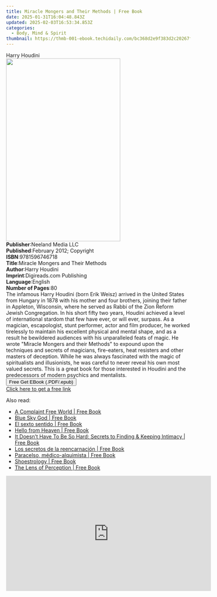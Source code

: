 ```yaml
---
title: Miracle Mongers and Their Methods | Free Book
date: 2025-01-31T16:04:48.843Z
updated: 2025-02-03T16:53:34.853Z
categories:
  - Body, Mind & Spirit
thumbnail: https://thmb-001-ebook.techidaily.com/bc368d2e9f383d2c20267faf46733e18e749e6e3e5ddec50f37fe4245221bc77.jpg
---
```

<main id="book-container">
  <div class="flex flex-col">
    <div class="book-brief flex-1 py-6 px-4 sm:p-6 md:py-10 md:px-8">
      <!-- brief-->
      <div class="book-brief-main">Harry Houdini</div>
    </div>
    <div
      class="book-meta-info flex-1 grid gap-4 col-start-1 col-end-3 row-start-1 sm:mb-6 sm:grid-cols-4 lg:gap-6 lg:col-start-2 lg:row-end-6 lg:row-span-6 lg:mb-0"
    >
      <div
        class="book-meta-info-left place-content-center mt-4 p-4 text-sm leading-6 col-start-2 col-span-2 dark:text-slate-400"
      >
        <img
          class="w-full h-500 object-cover rounded-lg sm:h-255 sm:col-span-2 lg:col-span-full"
          src="https://img-001-ebook.techidaily.com/829ae0800970a588f68341f92310ee9fb63237a75197a7af6cc7aec6037b983d.jpg"
          alt=""
          width="312"
          height="500"
        />
      </div>
      <div
        class="book-meta-info-right mt-2 col-start-1 row-start-2 col-span-3 self-center"
      >
        <!-- meta data  -->
        <div class="flex flex-col px-4 md:px-8">
          <div class="flex-1">
            <strong>Publisher</strong>:<span class="px-2"
              >Neeland Media LLC</span
            >
          </div>
          <div class="flex-1">
            <strong>Published</strong>:<span class="px-2"
              >February 2012; Copyright</span
            >
          </div>
          <div class="flex-1">
            <strong>ISBN</strong>:<span class="px-2">9781596746718</span>
          </div>
          <div class="flex-1">
            <strong>Title</strong>:<span class="px-2"
              >Miracle Mongers and Their Methods</span
            >
          </div>
          <div class="flex-1">
            <strong>Author</strong>:<span class="px-2">Harry Houdini</span>
          </div>
          <div class="flex-1">
            <strong>Imprint</strong>:<span class="px-2"
              >Digireads.com Publishing</span
            >
          </div>
          <div class="flex-1">
            <strong>Language</strong>:<span class="px-2">English</span>
          </div>
          <div class="flex-1">
            <strong>Number of Pages</strong>:<span class="px-2">80</span>
          </div>
        </div>
      </div>
    </div>
    <div class="book-description flex-1 py-6 px-4 sm:p-6 md:py-10 md:px-8">
      <div class="book-description-main">
        <div accordion-content="" id="description">
          The infamous Harry Houdini (born Erik Weisz) arrived in the United
          States from Hungary in 1878 with his mother and four brothers, joining
          their father in Appleton, Wisconsin, where he served as Rabbi of the
          Zion Reform Jewish Congregation. In his short fifty two years, Houdini
          achieved a level of international stardom that few have ever, or will
          ever, surpass. As a magician, escapologist, stunt performer, actor and
          film producer, he worked tirelessly to maintain his excellent physical
          and mental shape, and as a result he bewildered audiences with his
          unparalleled feats of magic. He wrote "Miracle Mongers and their
          Methods" to expound upon the techniques and secrets of magicians,
          fire-eaters, heat resisters and other masters of deception. While he
          was always fascinated with the magic of spiritualists and
          illusionists, he was careful to never reveal his own most valued
          secrets. This is a great book for those interested in Houdini and the
          predecessors of modern psychics and mentalists.
        </div>
      </div>
    </div>
    <div class="book-excerpts flex-1 py-6 px-4 sm:p-6 md:py-10 md:px-8"></div>
    <div
      class="book-about-author flex-1 py-6 px-4 sm:p-6 md:py-10 md:px-8"
    ></div>
    <div class="book-free-get flex-1 py-6 px-4 sm:p-6 md:py-10 md:px-8">
      <button
        id="btn-free-get"
        class="bg-blue-500 hover:bg-blue-700 text-white font-bold py-2 px-4 rounded"
      >
        Free Get EBook (.PDF/.epub)
      </button>
      <div id="countdown-display" class="px-2 text-lg mt-2"></div>
      <a
        id="free-link"
        class="hidden bg-blue-500 hover:bg-blue-700 text-white font-bold py-2 px-4 rounded"
        href="https://www.ebooks.com/en-us/book/96456244/miracle-mongers-and-their-methods/harry-houdini/"
        target="_blank"
        >Click here to get a free link</a
      >
    </div>
    <script>
      let countdownTime = 0;
      let countdownInterval = null;
      document
        .getElementById('btn-free-get')
        .addEventListener('click', startCountdown);
      function startCountdown() {
        countdownTime = new Date().getTime() + 60000 * 3;
        countdownInterval = setInterval(updateCountdown, 1000);
        document.getElementById('btn-free-get').disabled = true;
        document
          .getElementById('btn-free-get')
          .classList.add('bg-gray-500', 'cursor-not-allowed');
      }
      function updateCountdown() {
        let currentTime = new Date().getTime();
        let timeLeft = countdownTime - currentTime;
        let secondsLeft = Math.floor(timeLeft / 1000);
        document.getElementById('countdown-display').innerHTML =
          `Remaining time: ${secondsLeft} seconds.`;
        if (secondsLeft <= 0) {
          clearInterval(countdownInterval);
          document.getElementById('btn-free-get').classList.add('hidden');
          document.getElementById('free-link').classList.remove('hidden');
          document.getElementById('countdown-display').innerHTML = '';
        }
      }
    </script>
  </div>
</main>

<ins class="adsbygoogle"
      style="display:block"
      data-ad-client="ca-pub-7571918770474297"
      data-ad-slot="8358498916"
      data-ad-format="auto"
      data-full-width-responsive="true"></ins>
    

<span class="atpl-alsoreadstyle">Also read:</span>
<div><ul>
<li><a href="https://novels-ebooks.techidaily.com/996178-9780770436469-a-complaint-free-world/"><u>A Complaint Free World | Free Book</u></a></li>
<li><a href="https://novels-ebooks.techidaily.com/997563-9781846949388-blue-sky-god/"><u>Blue Sky God | Free Book</u></a></li>
<li><a href="https://novels-ebooks.techidaily.com/995239--el-sexto-sentido/"><u>El sexto sentido | Free Book</u></a></li>
<li><a href="https://novels-ebooks.techidaily.com/996122-9780307824639-hello-from-heaven/"><u>Hello from Heaven | Free Book</u></a></li>
<li><a href="https://novels-ebooks.techidaily.com/995890-9781742754918-it-doesnt-have-to-be-so-hard-secrets-to-finding-keeping-intimacy/"><u>It Doesn’t Have To Be So Hard: Secrets to Finding & Keeping Intimacy | Free Book</u></a></li>
<li><a href="https://novels-ebooks.techidaily.com/995238--los-secretos-de-la-reencarnacion/"><u>Los secretos de la reencarnación | Free Book</u></a></li>
<li><a href="https://novels-ebooks.techidaily.com/995221--paracelso-medico-alquimista/"><u>Paracelso, médico-alquimista | Free Book</u></a></li>
<li><a href="https://novels-ebooks.techidaily.com/996175-9780770433307-shoestrology/"><u>Shoestrology | Free Book</u></a></li>
<li><a href="https://novels-ebooks.techidaily.com/996103-9780307814883-the-lens-of-perception/"><u>The Lens of Perception | Free Book</u></a></li>
</ul></div>

<!-- affiliate ads begin -->
<iframe width="560" height="315" src="https://www.youtube.com/embed/U6lCtLUeROA?si=se6OFuis9JpcTGJf" title="YouTube video player" frameborder="0" allow="accelerometer; autoplay; clipboard-write; encrypted-media; gyroscope; picture-in-picture; web-share" referrerpolicy="strict-origin-when-cross-origin" allowfullscreen></iframe>
<!-- affiliate ads end -->

